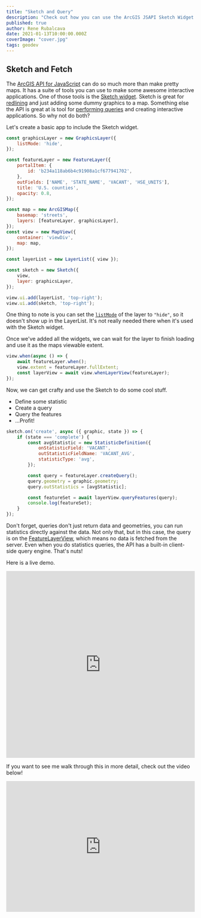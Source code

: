 ```yaml
---
title: "Sketch and Query"
description: "Check out how you can use the ArcGIS JSAPI Sketch Widget to help you perform queries in your apps!"
published: true
author: Rene Rubalcava
date: 2021-01-13T10:00:00.000Z
coverImage: "cover.jpg"
tags: geodev
---
```


## Sketch and Fetch

The [ArcGIS API for JavaScript](https://developers.arcgis.com/javascript/) can do so much more than make pretty maps. It has a suite of tools you can use to make some awesome interactive applications. One of those tools is the [Sketch widget](https://developers.arcgis.com/javascript/latest/api-reference/esri-widgets-Sketch.html). Sketch is great for [redlining](https://youngarchitect.com/architecture-intern-101-architectural-redlines/) and just adding some dummy graphics to a map. Something else the API is great at is tool for [performing queries](https://odoe.net/blog/client-side-fun-with-arcgis-api-for-javascript/) and creating interactive applications. So why not do both?

Let's create a basic app to include the Sketch widget.

```js
const graphicsLayer = new GraphicsLayer({
	listMode: 'hide',
});

const featureLayer = new FeatureLayer({
	portalItem: {
		id: 'b234a118ab6b4c91908a1cf677941702',
	},
	outFields: ['NAME', 'STATE_NAME', 'VACANT', 'HSE_UNITS'],
	title: 'U.S. counties',
	opacity: 0.8,
});

const map = new ArcGISMap({
	basemap: 'streets',
	layers: [featureLayer, graphicsLayer],
});
const view = new MapView({
	container: 'viewDiv',
	map: map,
});

const layerList = new LayerList({ view });

const sketch = new Sketch({
	view,
	layer: graphicsLayer,
});

view.ui.add(layerList, 'top-right');
view.ui.add(sketch, 'top-right');
```

One thing to note is you can set the [`listMode`](https://developers.arcgis.com/javascript/latest/api-reference/esri-layers-GraphicsLayer.html#listMode) of the layer to `"hide"`, so it doesn't show up in the LayerList. It's not really needed there when it's used with the Sketch widget.

Once we've added all the widgets, we can wait for the layer to finish loading and use it as the maps viewable extent.

```js
view.when(async () => {
	await featureLayer.when();
	view.extent = featureLayer.fullExtent;
	const layerView = await view.whenLayerView(featureLayer);
});
```

Now, we can get crafty and use the Sketch to do some cool stuff.

* Define some statistic
* Create a query
* Query the features
* ...Profit!

```js
sketch.on('create', async ({ graphic, state }) => {
	if (state === 'complete') {
		const avgStatistic = new StatisticDefinition({
			onStatisticField: 'VACANT',
			outStatisticFieldName: 'VACANT_AVG',
			statisticType: 'avg',
		});

		const query = featureLayer.createQuery();
		query.geometry = graphic.geometry;
		query.outStatistics = [avgStatistic];

		const featureSet = await layerView.queryFeatures(query);
		console.log(featureSet);
	}
});
```

Don't forget, queries don't just return data and geometries, you can run statistics directly against the data. Not only that, but in this case, the query is on the [FeatureLayerView](https://developers.arcgis.com/javascript/latest/api-reference/esri-views-layers-FeatureLayerView.html), which means no data is fetched from the server. Even when you do statistics queries, the API has a built-in client-side query engine. That's nuts!

Here is a live demo.

<iframe height="500" style="width: 100%;" scrolling="no" title="JSAPI Sketch and Query" src="https://codepen.io/odoe/embed/dypgdEG?height=265&theme-id=light&default-tab=js,result" frameborder="no" loading="lazy" allowtransparency="true" allowfullscreen="true">
  See the Pen <a href='https://codepen.io/odoe/pen/dypgdEG'>JSAPI Sketch and Query</a> by Rene Rubalcava
  (<a href='https://codepen.io/odoe'>@odoe</a>) on <a href='https://codepen.io'>CodePen</a>.
</iframe>

If you want to see me walk through this in more detail, check out the video below!

<iframe width="100%" height="350" src="https://www.youtube.com/embed/8eUMNAZ79gg" frameborder="0" allow="accelerometer; autoplay; clipboard-write; encrypted-media; gyroscope; picture-in-picture" allowfullscreen></iframe>
